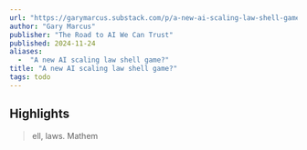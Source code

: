```yaml
---
url: "https://garymarcus.substack.com/p/a-new-ai-scaling-law-shell-game"
author: "Gary Marcus"
publisher: "The Road to AI We Can Trust"
published: 2024-11-24
aliases:
  -  "A new AI scaling law shell game?"
title: "A new AI scaling law shell game?"
tags: todo
---
```


## Highlights
> ell, laws. Mathem

